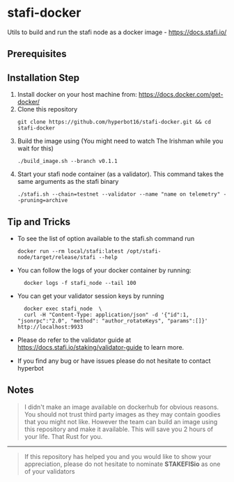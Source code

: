 # stafi-docker
Utils to build and run the stafi node as a docker image  - https://docs.stafi.io/

## Prerequisites



## Installation Step 

1. Install docker on your host machine from: https://docs.docker.com/get-docker/
2. Clone this repository
    ```
    git clone https://github.com/hyperbot16/stafi-docker.git && cd stafi-docker
    ```
3. Build the image using (You might need to watch The Irishman while you wait for this)
    ```
    ./build_image.sh --branch v0.1.1
    ```
4. Start your stafi node container (as a validator). This command takes the same arguments as the stafi binary
    ```
    ./stafi.sh --chain=testnet --validator --name "name on telemetry" --pruning=archive
    ```


## Tip and Tricks

* To see the list of option available to the stafi.sh command run 

  ```
  docker run --rm local/stafi:latest /opt/stafi-node/target/release/stafi --help
  ```

* You can follow the logs of your docker container by running:
  
  ```
    docker logs -f stafi_node --tail 100
  ```

* You can get your validator session keys by running
  ```
    docker exec stafi_node  \
    curl -H "Content-Type: application/json" -d '{"id":1, "jsonrpc":"2.0", "method": "author_rotateKeys", "params":[]}' http://localhost:9933
  ```

* Please do refer to the validator guide at https://docs.stafi.io/staking/validator-guide to learn more.

* If you find any bug or have issues please do not hesitate to contact hyperbot


## Notes

> I didn't make an image available on dockerhub for obvious reasons. You should not trust
third party images as they may contain goodies that you might not like. However the team
can build an image using this repository and make it available. This will save you 2 hours
of your life. That Rust for you. 

---

> If this repository has helped you and you would like to show your appreciation, 
> please do not hesitate to nominate **STAKEFISio** as one of your validators

